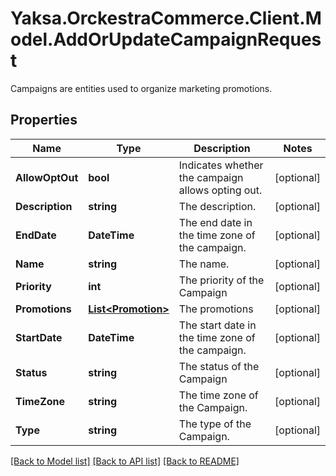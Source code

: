 # Yaksa.OrckestraCommerce.Client.Model.AddOrUpdateCampaignRequest
Campaigns are entities used to organize marketing promotions.

## Properties

Name | Type | Description | Notes
------------ | ------------- | ------------- | -------------
**AllowOptOut** | **bool** | Indicates whether the campaign allows opting out. | [optional] 
**Description** | **string** | The description. | [optional] 
**EndDate** | **DateTime** | The end date in the time zone of the campaign. | [optional] 
**Name** | **string** | The name. | [optional] 
**Priority** | **int** | The priority of the Campaign | [optional] 
**Promotions** | [**List&lt;Promotion&gt;**](Promotion.md) | The promotions | [optional] 
**StartDate** | **DateTime** | The start date in the time zone of the campaign. | [optional] 
**Status** | **string** | The status of the Campaign | [optional] 
**TimeZone** | **string** | The time zone of the Campaign. | [optional] 
**Type** | **string** | The type of the Campaign. | [optional] 

[[Back to Model list]](../README.md#documentation-for-models) [[Back to API list]](../README.md#documentation-for-api-endpoints) [[Back to README]](../README.md)

